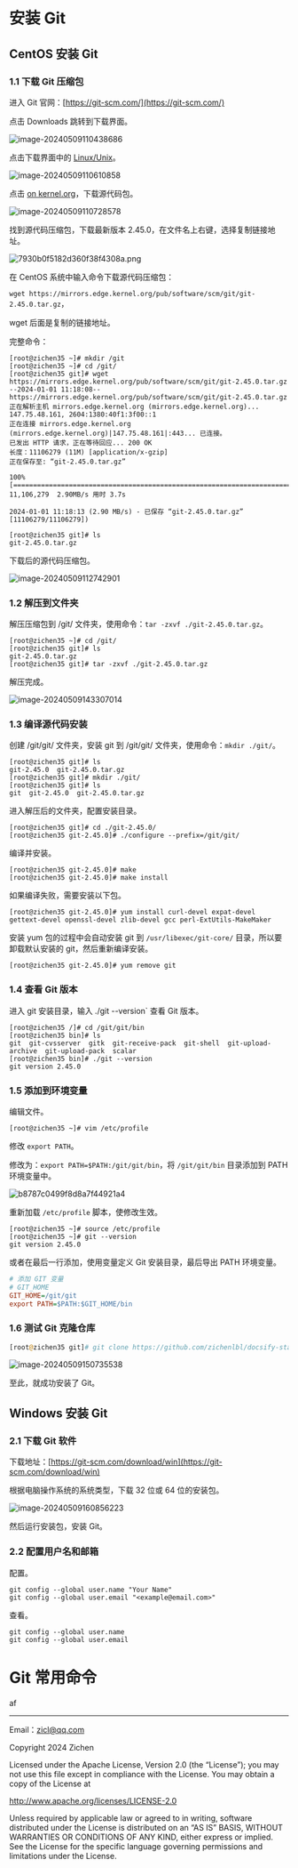 # 安装 Git

## CentOS 安装 Git

### 1.1 下载 Git 压缩包

进入 Git 官网：[https://git-scm.com/](https://git-scm.com/)

点击 Downloads 跳转到下载界面。

![image-20240509110438686](./image-20240509110438686.png)

点击下载界面中的 [Linux/Unix](https://git-scm.com/download/linux)。

![image-20240509110610858](./image-20240509110610858.png)

点击 [on kernel.org](https://www.kernel.org/pub/software/scm/git/)，下载源代码包。

![image-20240509110728578](./image-20240509110728578.png)

找到源代码压缩包，下载最新版本 2.45.0，在文件名上右键，选择复制链接地址。

![7930b0f5182d360f38f4308a.png](./7930b0f5182d360f38f4308a.png)

在 CentOS 系统中输入命令下载源代码压缩包：

`wget https://mirrors.edge.kernel.org/pub/software/scm/git/git-2.45.0.tar.gz`，

wget 后面是复制的链接地址。

完整命令：

```shell
[root@zichen35 ~]# mkdir /git
[root@zichen35 ~]# cd /git/
[root@zichen35 git]# wget https://mirrors.edge.kernel.org/pub/software/scm/git/git-2.45.0.tar.gz
--2024-01-01 11:18:08--  https://mirrors.edge.kernel.org/pub/software/scm/git/git-2.45.0.tar.gz
正在解析主机 mirrors.edge.kernel.org (mirrors.edge.kernel.org)... 147.75.48.161, 2604:1380:40f1:3f00::1
正在连接 mirrors.edge.kernel.org (mirrors.edge.kernel.org)|147.75.48.161|:443... 已连接。
已发出 HTTP 请求，正在等待回应... 200 OK
长度：11106279 (11M) [application/x-gzip]
正在保存至: “git-2.45.0.tar.gz”

100%[===============================================================================================================================================>] 11,106,279  2.90MB/s 用时 3.7s   

2024-01-01 11:18:13 (2.90 MB/s) - 已保存 “git-2.45.0.tar.gz” [11106279/11106279])

[root@zichen35 git]# ls
git-2.45.0.tar.gz
```

下载后的源代码压缩包。

![image-20240509112742901](./image-20240509112742901.png)

### 1.2 解压到文件夹

解压压缩包到 /git/ 文件夹，使用命令：`tar -zxvf ./git-2.45.0.tar.gz`。

```shell
[root@zichen35 ~]# cd /git/
[root@zichen35 git]# ls
git-2.45.0.tar.gz
[root@zichen35 git]# tar -zxvf ./git-2.45.0.tar.gz
```

解压完成。

![image-20240509143307014](./image-20240509143307014.png)

### 1.3 编译源代码安装

创建 /git/git/ 文件夹，安装 git 到 /git/git/ 文件夹，使用命令：`mkdir ./git/`。

```shell
[root@zichen35 git]# ls
git-2.45.0  git-2.45.0.tar.gz
[root@zichen35 git]# mkdir ./git/
[root@zichen35 git]# ls
git  git-2.45.0  git-2.45.0.tar.gz
```

进入解压后的文件夹，配置安装目录。

```shell
[root@zichen35 git]# cd ./git-2.45.0/
[root@zichen35 git-2.45.0]# ./configure --prefix=/git/git/
```

编译并安装。

```shell
[root@zichen35 git-2.45.0]# make
[root@zichen35 git-2.45.0]# make install
```

如果编译失败，需要安装以下包。

```shell
[root@zichen35 git-2.45.0]# yum install curl-devel expat-devel gettext-devel openssl-devel zlib-devel gcc perl-ExtUtils-MakeMaker
```

安装 yum 包的过程中会自动安装 git 到 `/usr/libexec/git-core/` 目录，所以要卸载默认安装的 git，然后重新编译安装。

```shell
[root@zichen35 git-2.45.0]# yum remove git
```

### 1.4 查看 Git 版本

进入 git 安装目录，输入 ./git --version` 查看 Git 版本。

```shell
[root@zichen35 /]# cd /git/git/bin
[root@zichen35 bin]# ls
git  git-cvsserver  gitk  git-receive-pack  git-shell  git-upload-archive  git-upload-pack  scalar
[root@zichen35 bin]# ./git --version
git version 2.45.0
```

### 1.5 添加到环境变量

编辑文件。

```shell
[root@zichen35 ~]# vim /etc/profile
```

修改 `export PATH`。

修改为：`export PATH=$PATH:/git/git/bin`，将 `/git/git/bin` 目录添加到 PATH 环境变量中。

![b8787c0499f8d8a7f44921a4](./b8787c0499f8d8a7f44921a4.png)

重新加载 `/etc/profile` 脚本，使修改生效。

```shell
[root@zichen35 ~]# source /etc/profile
[root@zichen35 ~]# git --version
git version 2.45.0
```

或者在最后一行添加，使用变量定义 Git 安装目录，最后导出 PATH 环境变量。

```ini
# 添加 GIT 变量
# GIT_HOME
GIT_HOME=/git/git
export PATH=$PATH:$GIT_HOME/bin
```

### 1.6 测试 Git 克隆仓库

```php
[root@zichen35 git]# git clone https://github.com/zichenlbl/docsify-starter.git
```

![image-20240509150735538](./image-20240509150735538.png)

至此，就成功安装了 Git。

## Windows 安装 Git

### 2.1 下载 Git 软件

下载地址：[https://git-scm.com/download/win](https://git-scm.com/download/win)

根据电脑操作系统的系统类型，下载 32 位或 64 位的安装包。

![image-20240509160856223](./image-20240509160856223.png)

然后运行安装包，安装 Git。

### 2.2 配置用户名和邮箱

配置。

```shell
git config --global user.name "Your Name"
git config --global user.email "<example@email.com>"
```

查看。

```shell
git config --global user.name
git config --global user.email
```

# Git 常用命令

af

---

Email：zicl@qq.com

Copyright 2024 Zichen

Licensed under the Apache License, Version 2.0 (the “License”);
you may not use this file except in compliance with the License.
You may obtain a copy of the License at

<a target="_blank" href="http://www.apache.org/licenses/LICENSE-2.0">http://www.apache.org/licenses/LICENSE-2.0</a>

Unless required by applicable law or agreed to in writing, software
distributed under the License is distributed on an “AS IS” BASIS,
WITHOUT WARRANTIES OR CONDITIONS OF ANY KIND, either express or implied.
See the License for the specific language governing permissions and
limitations under the License.